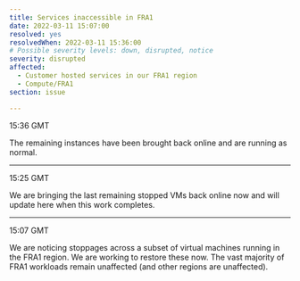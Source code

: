 ```yaml
---
title: Services inaccessible in FRA1
date: 2022-03-11 15:07:00
resolved: yes
resolvedWhen: 2022-03-11 15:36:00
# Possible severity levels: down, disrupted, notice
severity: disrupted
affected:
  - Customer hosted services in our FRA1 region
  - Compute/FRA1
section: issue

---
```


15:36 GMT

The remaining instances have been brought back online and are running as normal.

---

15:25 GMT

We are bringing the last remaining stopped VMs back online now and will update here when this work completes.

---

15:07  GMT

We are noticing stoppages across a subset of virtual machines running in the FRA1 region. We are working to restore these now. The vast majority of FRA1 workloads remain unaffected (and other regions are unaffected).
